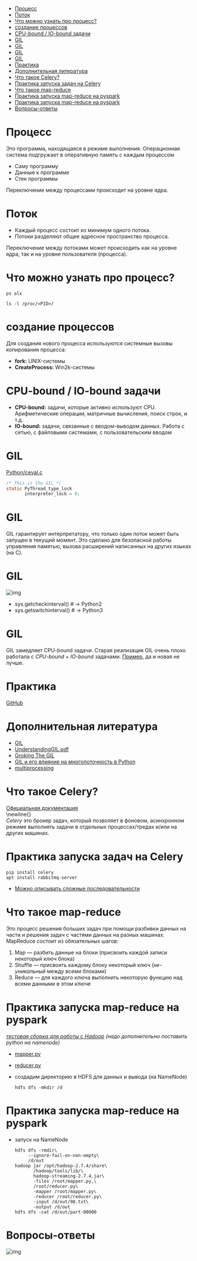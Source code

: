 - [Процесс](#org6dd6899)
- [Поток](#orgc9c961a)
- [Что можно узнать про процесс?](#org59af907)
- [создание процессов](#org765f9ae)
- [CPU-bound / IO-bound задачи](#orgcc64b3a)
- [GIL](#orgb689542)
- [GIL](#org316b855)
- [GIL](#orgbc00acd)
- [GIL](#org8b3d46a)
- [Практика](#orgf605c93)
- [Дополнительная литература](#org078e40d)
- [Что такое Celery?](#org2a8f169)
- [Практика запуска задач на Celery](#org99b935d)
- [Что такое map-reduce](#org05c4f7c)
- [Практика запуска map-reduce на pyspark](#org2cf3038)
- [Практика запуска map-reduce на pyspark](#orgbb64a65)
- [Вопросы-ответы](#orgae31ab3)



<a id="org6dd6899"></a>

# Процесс

Это программа, находящаяся в режиме выполнения. Операционная система подгружает в оперативную память с каждым процессом  

-   Саму программу
-   Данные к программе
-   Стек программы

Переключение между процессами происходит на уровне ядра.  


<a id="orgc9c961a"></a>

# Поток

-   Каждый процесс состоит из минимум одного потока.
-   Потоки разделяют общее адресное пространство процесса.

Переключение между потоками может происходить как на уровне ядра, так и на уровне пользователя (процесса).  


<a id="org59af907"></a>

# Что можно узнать про процесс?

```shell
ps alx
```

```shell
ls -l /proc/<PID>/
```


<a id="org765f9ae"></a>

# создание процессов

Для создания нового процесса используются системные вызовы копирования процесса:  

-   **fork:** UNIX-системы
-   **CreateProcess:** Win2k-системы


<a id="orgcc64b3a"></a>

# CPU-bound / IO-bound задачи

-   **CPU-bound:** задачи, которые активно используют CPU. Арифметические операции, матричные вычисления, поиск строк, и т.д.
-   **IO-bound:** задачи, связанные с вводом-выводом данных. Работа с сетью, с файловыми системами, с пользовательским вводом


<a id="orgb689542"></a>

# GIL

<span class="underline"><span class="underline">[Python/ceval.c](https://github.com/python/cpython/blob/e62a694fee53ba7fc16d6afbaa53b373c878f300/Python/ceval.c#L238)</span></span>  

```C
/* This is the GIL */
static PyThread_type_lock
       interpreter_lock = 0;
```


<a id="org316b855"></a>

# GIL

GIL гарантирует интерпретатору, что только один *поток* может быть запущен в текущий момент. Это сделано для безопасной работы управления памятью, вызова расширений написанных на других языках (на C).  


<a id="orgbc00acd"></a>

# GIL

![img](/home/pimiento/yap/GIL.png)  

-   sys.getcheckinterval()  # -> Python2
-   sys.getswitchinterval() # -> Python3


<a id="org8b3d46a"></a>

# GIL

GIL замедляет CPU-bound задачи. Старая реализация GIL очень плохо работала с *CPU-bound + IO-bound* задачами. <span class="underline"><span class="underline">[Пример](https://dabeaz.blogspot.com/2010/01/python-gil-visualized.html)</span></span>, да и новая не лучше.  


<a id="orgf605c93"></a>

# Практика

<span class="underline"><span class="underline">[GitHub](https://github.com/pimiento/python_threads_examples/)</span></span>  


<a id="org078e40d"></a>

# Дополнительная литература

-   <span class="underline"><span class="underline">[GIL](https://realpython.com/python-gil/)</span></span>
-   <span class="underline"><span class="underline">[UnderstandingGIL.pdf](https://www.dabeaz.com/python/UnderstandingGIL.pdf)</span></span>
-   <span class="underline"><span class="underline">[Groking The GIL](https://opensource.com/article/17/4/grok-gil)</span></span>
-   <span class="underline"><span class="underline">[GIL и его влияние на многопоточность в Python](https://habr.com/ru/post/592189/)</span></span>
-   <span class="underline"><span class="underline">[multiprocessing](https://docs.python.org/3/library/multiprocessing.html)</span></span>


<a id="org2a8f169"></a>

# Что такое Celery?

<span class="underline"><span class="underline">[Официальная документация](https://docs.celeryproject.org/en/stable/getting-started/introduction.html)</span></span>  
\newline{}  
*Celery* это брокер задач, который позволяет в фоновом, асинхронном режиме выполнять задачи в отдельных процессах/тредах и/или на других машинах.  


<a id="org99b935d"></a>

# Практика запуска задач на Celery

```shell
pip install celery
apt install rabbitmq-server
```

-   <span class="underline"><span class="underline">[Можно описывать сложные последовательности](https://docs.celeryq.dev/en/stable/getting-started/next-steps.html#groups)</span></span>


<a id="org05c4f7c"></a>

# Что такое map-reduce

Это процесс решения больших задач при помощи разбивки данных на части и решения задач с частями данных на разных машинах. MapReduce состоит из обязательных шагов:  

1.  Map — разбить данные на блоки (присвоить каждой записи некоторый ключ блока)
2.  Shuffle — присвоить каждому блоку некоторый ключ (*не-уникальный* между всеми блоками)
3.  Reduce — для каждого ключа выполнить некоторую функцию над всеми данными в этом ключе


<a id="org2cf3038"></a>

# Практика запуска map-reduce на pyspark

*[тестовая сборка для работы с Hadoop](https://medium.com/analytics-vidhya/how-to-easily-install-hadoop-with-docker-ad094d556f11) (надо дополнительно поставить python на namenode)*  

-   <span class="underline"><span class="underline">[mapper.py](https://github.com/pimiento/python_threads_examples/blob/main/mapper.py)</span></span>
-   <span class="underline"><span class="underline">[reducer.py](https://github.com/pimiento/python_threads_examples/blob/main/reducer.py)</span></span>
-   создадим директорию в HDFS для данных и вывода (на NameNode)  
    
    ```shell
    hdfs dfs -mkdir /d
    ```


<a id="orgbb64a65"></a>

# Практика запуска map-reduce на pyspark

-   запуск на NameNode  
    
    ```shell
    hdfs dfs -rmdir\
         --ignore-fail-on-non-empty\
         /d/out
    hadoop jar /opt/hadoop-2.7.4/share\
           /hadoop/tools/lib/\
           hadoop-streaming-2.7.4.jar\
           -files /root/mapper.py,\
           /root/reducer.py\
           -mapper /root/mapper.py\
           -reducer /root/reducer.py\
           -input /d/out/98.txt\
           -output /d/out
    hdfs dfs -cat /d/out/part-00000
    ```


<a id="orgae31ab3"></a>

# Вопросы-ответы

![img](/home/pimiento/yap/questions.jpg)
